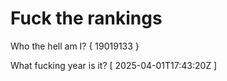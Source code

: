 # Fuck the rankings

Who the hell am I?
{ 19019133 }

What fucking year is it?
[ 2025-04-01T17:43:20Z ]
